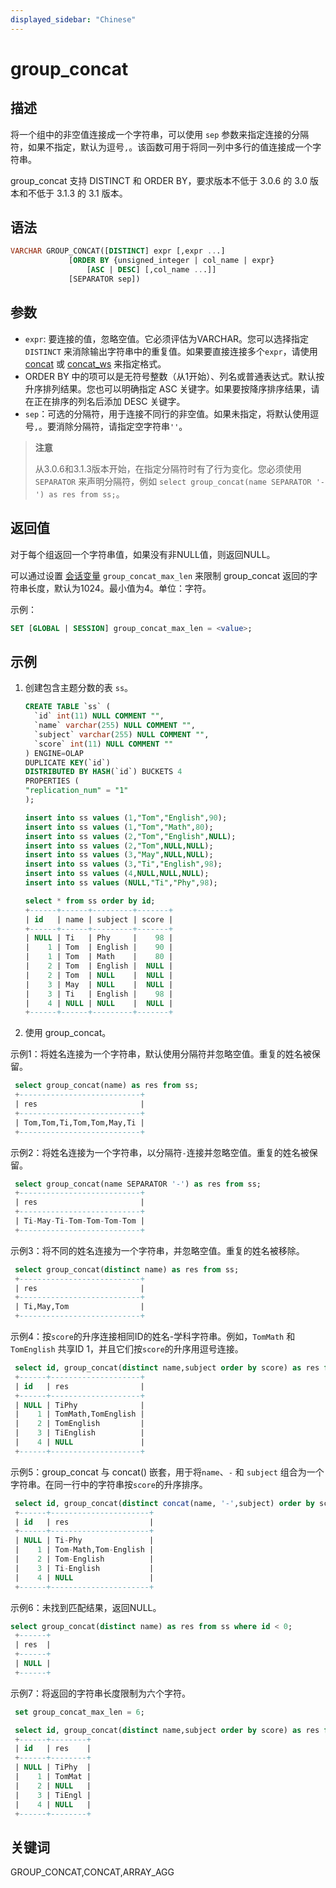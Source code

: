 ```yaml
---
displayed_sidebar: "Chinese"
---
```


# group_concat

## 描述

将一个组中的非空值连接成一个字符串，可以使用 `sep` 参数来指定连接的分隔符，如果不指定，默认为逗号`,`。该函数可用于将同一列中多行的值连接成一个字符串。

group_concat 支持 DISTINCT 和 ORDER BY，要求版本不低于 3.0.6 的 3.0 版本和不低于 3.1.3 的 3.1 版本。

## 语法

```SQL
VARCHAR GROUP_CONCAT([DISTINCT] expr [,expr ...]
             [ORDER BY {unsigned_integer | col_name | expr}
                 [ASC | DESC] [,col_name ...]]
             [SEPARATOR sep])
```

## 参数

- `expr`: 要连接的值，忽略空值。它必须评估为VARCHAR。您可以选择指定 `DISTINCT` 来消除输出字符串中的重复值。如果要直接连接多个`expr`，请使用 [concat](../string-functions/concat.md) 或 [concat_ws](../string-functions/concat_ws.md) 来指定格式。
- ORDER BY 中的项可以是无符号整数（从1开始）、列名或普通表达式。默认按升序排列结果。您也可以明确指定 ASC 关键字。如果要按降序排序结果，请在正在排序的列名后添加 DESC 关键字。
- `sep`：可选的分隔符，用于连接不同行的非空值。如果未指定，将默认使用逗号`,`。要消除分隔符，请指定空字符串`''`。

> **注意**
>
> 从3.0.6和3.1.3版本开始，在指定分隔符时有了行为变化。您必须使用 `SEPARATOR` 来声明分隔符，例如 `select group_concat(name SEPARATOR '-') as res from ss;`。

## 返回值

对于每个组返回一个字符串值，如果没有非NULL值，则返回NULL。

可以通过设置 [会话变量](../../../reference/System_variable.md) `group_concat_max_len` 来限制 group_concat 返回的字符串长度，默认为1024。最小值为4。单位：字符。

示例：

```sql
SET [GLOBAL | SESSION] group_concat_max_len = <value>;
```

## 示例

1. 创建包含主题分数的表 `ss`。

   ```sql
   CREATE TABLE `ss` (
     `id` int(11) NULL COMMENT "",
     `name` varchar(255) NULL COMMENT "",
     `subject` varchar(255) NULL COMMENT "",
     `score` int(11) NULL COMMENT ""
   ) ENGINE=OLAP
   DUPLICATE KEY(`id`)
   DISTRIBUTED BY HASH(`id`) BUCKETS 4
   PROPERTIES (
   "replication_num" = "1"
   );

   insert into ss values (1,"Tom","English",90);
   insert into ss values (1,"Tom","Math",80);
   insert into ss values (2,"Tom","English",NULL);
   insert into ss values (2,"Tom",NULL,NULL);
   insert into ss values (3,"May",NULL,NULL);
   insert into ss values (3,"Ti","English",98);
   insert into ss values (4,NULL,NULL,NULL);
   insert into ss values (NULL,"Ti","Phy",98);

   select * from ss order by id;
   +------+------+---------+-------+
   | id   | name | subject | score |
   +------+------+---------+-------+
   | NULL | Ti   | Phy     |    98 |
   |    1 | Tom  | English |    90 |
   |    1 | Tom  | Math    |    80 |
   |    2 | Tom  | English |  NULL |
   |    2 | Tom  | NULL    |  NULL |
   |    3 | May  | NULL    |  NULL |
   |    3 | Ti   | English |    98 |
   |    4 | NULL | NULL    |  NULL |
   +------+------+---------+-------+
   ```

2. 使用 group_concat。
  
  示例1：将姓名连接为一个字符串，默认使用分隔符并忽略空值。重复的姓名被保留。

  ```sql
   select group_concat(name) as res from ss;
   +---------------------------+
   | res                       |
   +---------------------------+
   | Tom,Tom,Ti,Tom,Tom,May,Ti |
   +---------------------------+
  ```

  示例2：将姓名连接为一个字符串，以分隔符`-`连接并忽略空值。重复的姓名被保留。

  ```sql
   select group_concat(name SEPARATOR '-') as res from ss;
   +---------------------------+
   | res                       |
   +---------------------------+
   | Ti-May-Ti-Tom-Tom-Tom-Tom |
   +---------------------------+
  ```

  示例3：将不同的姓名连接为一个字符串，并忽略空值。重复的姓名被移除。

  ```sql
   select group_concat(distinct name) as res from ss;
   +---------------------------+
   | res                       |
   +---------------------------+
   | Ti,May,Tom                |
   +---------------------------+
  ```

  示例4：按`score`的升序连接相同ID的姓名-学科字符串。例如，`TomMath` 和 `TomEnglish` 共享ID 1，并且它们按`score`的升序用逗号连接。

  ```sql
   select id, group_concat(distinct name,subject order by score) as res from ss group by id order by id;
   +------+--------------------+
   | id   | res                |
   +------+--------------------+
   | NULL | TiPhy              |
   |    1 | TomMath,TomEnglish |
   |    2 | TomEnglish         |
   |    3 | TiEnglish          |
   |    4 | NULL               |
   +------+--------------------+
   ```

  示例5：group_concat 与 concat() 嵌套，用于将`name`、`-` 和 `subject` 组合为一个字符串。在同一行中的字符串按`score`的升序排序。
  
  ```sql
   select id, group_concat(distinct concat(name, '-',subject) order by score) as res from ss group by id order by id;
   +------+----------------------+
   | id   | res                  |
   +------+----------------------+
   | NULL | Ti-Phy               |
   |    1 | Tom-Math,Tom-English |
   |    2 | Tom-English          |
   |    3 | Ti-English           |
   |    4 | NULL                 |
   +------+----------------------+
   ```
  
  示例6：未找到匹配结果，返回NULL。

  ```sql
  select group_concat(distinct name) as res from ss where id < 0;
   +------+
   | res  |
   +------+
   | NULL |
   +------+
   ```

  示例7：将返回的字符串长度限制为六个字符。

  ```sql
   set group_concat_max_len = 6;

   select id, group_concat(distinct name,subject order by score) as res from ss group by id order by id;
   +------+--------+
   | id   | res    |
   +------+--------+
   | NULL | TiPhy  |
   |    1 | TomMat |
   |    2 | NULL   |
   |    3 | TiEngl |
   |    4 | NULL   |
   +------+--------+
   ```

## 关键词

GROUP_CONCAT,CONCAT,ARRAY_AGG